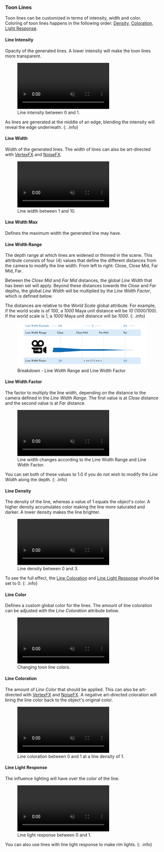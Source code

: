### Toon Lines
Toon lines can be customized in terms of intensity, width and color. Coloring of toon lines happens in the following order: [Density](#line-density), [Coloration](#line-coloration), [Light Response](#line-light-response).

#### Line Intensity
Opacity of the generated lines. A lower intensity will make the toon lines more transparent.

<figure>
	<video autoplay loop muted playsinline>
	    <source src="/media/effects/lines/line-intensity.mp4" type="video/mp4">
	</video>
	<figcaption>Line intensity between 0 and 1.</figcaption>
</figure>

As lines are generated at the middle of an edge, blending the intensity will reveal the edge underneath.
{: .info}

#### Line Width
Width of the generated lines. The width of lines can also be art-directed with [VertexFX](/flair/art-direction/vertexfx/) and [NoiseFX](/flair/art-direction/noisefx/).

<figure>
	<video autoplay loop muted playsinline>
	    <source src="/media/effects/lines/line-width.mp4" type="video/mp4">
	</video>
	<figcaption>Line width between 1 and 10.</figcaption>
</figure>

#### Line Width Max
Defines the maximum width the generated line may have.

#### Line Width Range
The depth range at which lines are widened or thinned in the scene. This attribute consists of four (4) values that define the different distances from the camera to modify the line width. From left to right: Close, Close Mid, Far Mid, Far.

Between the _Close Mid_ and _Far Mid_ distances, the global _Line Width_ that has been set will apply. Beyond these distances towards the _Close_ and _Far_ depths, the global _Line Width_ will be multiplied by the _Line Width Factor_, which is defined below.

The distances are relative to the _World Scale_ global attribute. For example, if the world scale is of _100_, a _1000_ Maya unit distance will be _10_ (1000/100). If the world scale is 1, a _1000_ Maya unit distance will be _1000_.
{: .info}

<figure class="aio-ui">
 <img src="/media/globals/line_width_range+factor.png" alt="Line Width Range and Factor Illustration">
 <figcaption>Breakdown - Line Width Range and Line Width Factor</figcaption>
</figure>

#### Line Width Factor
The factor to multiply the line width, depending on the distance to the camera defined in the _Line Width Range_. The first value is at _Close_ distance and the second value is at _Far_ distance. 

<figure>
	<video autoplay loop muted playsinline>
	    <source src="/media/effects/lines/line-range-factor.mp4" type="video/mp4">
	</video>
	<figcaption>Line width changes according to the Line Width Range and Line Width Factor.</figcaption>
</figure>

You can set both of these values to 1.0 if you do not wish to modify the _Line Width_ along the depth.
{: .info}

#### Line Density
The density of the line, whereas a value of 1 equals the object's color. A higher density accumulates color making the line more saturated and darker. A lower density makes the line brighter.

<figure>
	<video autoplay loop muted playsinline>
	    <source src="/media/effects/lines/line-density.mp4" type="video/mp4">
	</video>
	<figcaption>Line density between 0 and 3.</figcaption>
</figure>

To see the full effect, the [Line Coloration](#line-coloration) and [Line Light Response](#line-light-response) should be set to 0.
{: .info}

#### Line Color
Defines a custom global color for the lines. The amount of line coloration can be adjusted with the _Line Coloration_ attribute below.

<figure>
	<video autoplay loop muted playsinline>
	    <source src="/media/effects/lines/line-color.mp4" type="video/mp4">
	</video>
	<figcaption>Changing toon line colors.</figcaption>
</figure>

#### Line Coloration
The amount of _Line Color_ that should be applied. This can also be art-directed with [VertexFX](/flair/art-direction/vertexfx/) and [NoiseFX](/flair/art-direction/noisefx/). A negative art-directed coloration will bring the line color back to the object's original color.

<figure>
	<video autoplay loop muted playsinline>
	    <source src="/media/effects/lines/line-coloration.mp4" type="video/mp4">
	</video>
	<figcaption>Line coloration between 0 and 1 at a line density of 1.</figcaption>
</figure>

#### Line Light Response
The influence lighting will have over the color of the line.

<figure>
	<video autoplay loop muted playsinline>
	    <source src="/media/effects/lines/line-light.mp4" type="video/mp4">
	</video>
	<figcaption>Line light response between 0 and 1.</figcaption>
</figure>

You can also use lines with line light response to make rim lights.
{: .info}
